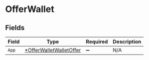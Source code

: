 # OfferWallet


## Fields

| Field                                                                    | Type                                                                     | Required                                                                 | Description                                                              |
| ------------------------------------------------------------------------ | ------------------------------------------------------------------------ | ------------------------------------------------------------------------ | ------------------------------------------------------------------------ |
| `App`                                                                    | [*OfferWalletWalletOffer](../../models/shared/offerwalletwalletoffer.md) | :heavy_minus_sign:                                                       | N/A                                                                      |